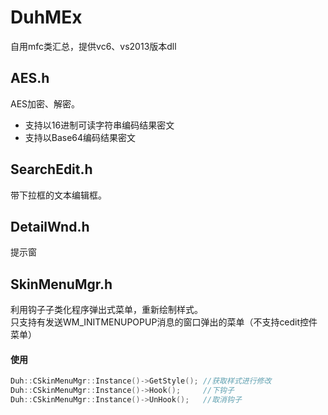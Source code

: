 # DuhMEx
自用mfc类汇总，提供vc6、vs2013版本dll
## AES.h
AES加密、解密。
* 支持以16进制可读字符串编码结果密文
* 支持以Base64编码结果密文
## SearchEdit.h
带下拉框的文本编辑框。
## DetailWnd.h
提示窗
## SkinMenuMgr.h
利用钩子子类化程序弹出式菜单，重新绘制样式。  
只支持有发送WM_INITMENUPOPUP消息的窗口弹出的菜单（不支持cedit控件菜单）
#### 使用
``` C++
Duh::CSkinMenuMgr::Instance()->GetStyle(); //获取样式进行修改
Duh::CSkinMenuMgr::Instance()->Hook();     //下钩子
Duh::CSkinMenuMgr::Instance()->UnHook();   //取消钩子
```
